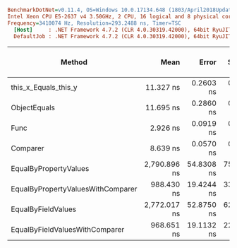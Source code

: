 ``` ini

BenchmarkDotNet=v0.11.4, OS=Windows 10.0.17134.648 (1803/April2018Update/Redstone4)
Intel Xeon CPU E5-2637 v4 3.50GHz, 2 CPU, 16 logical and 8 physical cores
Frequency=3410074 Hz, Resolution=293.2488 ns, Timer=TSC
  [Host]     : .NET Framework 4.7.2 (CLR 4.0.30319.42000), 64bit RyuJIT-v4.7.3362.0
  DefaultJob : .NET Framework 4.7.2 (CLR 4.0.30319.42000), 64bit RyuJIT-v4.7.3362.0


```
|                            Method |         Mean |      Error |     StdDev |       Median |  Ratio | RatioSD | Gen 0/1k Op | Gen 1/1k Op | Gen 2/1k Op | Allocated Memory/Op |
|---------------------------------- |-------------:|-----------:|-----------:|-------------:|-------:|--------:|------------:|------------:|------------:|--------------------:|
|              this_x_Equals_this_y |    11.327 ns |  0.2603 ns |  0.3098 ns |    11.181 ns |   1.00 |    0.00 |           - |           - |           - |                   - |
|                      ObjectEquals |    11.695 ns |  0.2860 ns |  0.2937 ns |    11.606 ns |   1.03 |    0.04 |           - |           - |           - |                   - |
|                              Func |     2.926 ns |  0.0919 ns |  0.1561 ns |     2.843 ns |   0.26 |    0.01 |           - |           - |           - |                   - |
|                          Comparer |     8.639 ns |  0.0570 ns |  0.0476 ns |     8.625 ns |   0.77 |    0.02 |           - |           - |           - |                   - |
|             EqualByPropertyValues | 2,790.896 ns | 54.8308 ns | 75.0530 ns | 2,775.790 ns | 246.09 |    9.20 |      0.2213 |      0.0267 |      0.0076 |              1450 B |
| EqualByPropertyValuesWithComparer |   988.430 ns | 19.4244 ns | 33.5061 ns |   988.451 ns |  86.94 |    3.96 |      0.1354 |      0.0191 |      0.0019 |               861 B |
|                EqualByFieldValues | 2,772.017 ns | 52.8750 ns | 62.9439 ns | 2,744.655 ns | 244.86 |    7.26 |      0.2213 |      0.0267 |      0.0076 |              1450 B |
|    EqualByFieldValuesWithComparer |   968.651 ns | 19.1132 ns | 22.0108 ns |   958.600 ns |  85.73 |    3.42 |      0.1354 |      0.0191 |      0.0019 |               861 B |
